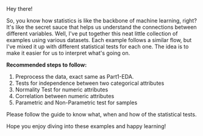Hey there!

So, you know how statistics is like the backbone of machine learning, right? It's like the secret sauce that helps us understand the connections between different variables. Well, I've put together this neat little collection of examples using various datasets. Each example follows a similar flow, but I've mixed it up with different statistical tests for each one. The idea is to make it easier for us to interpret what's going on.

**Recommended steps to follow:**
1. Preprocess the data, exact same as Part1-EDA.
2. Tests for independence between two categorical attributes
3. Normality Test for numeric attributes
4. Correlation between numeric attributes
5. Parametric and Non-Parametric test for samples

Please follow the guide to know what, when and how of the statistical tests.

Hope you enjoy diving into these examples and happy learning!

